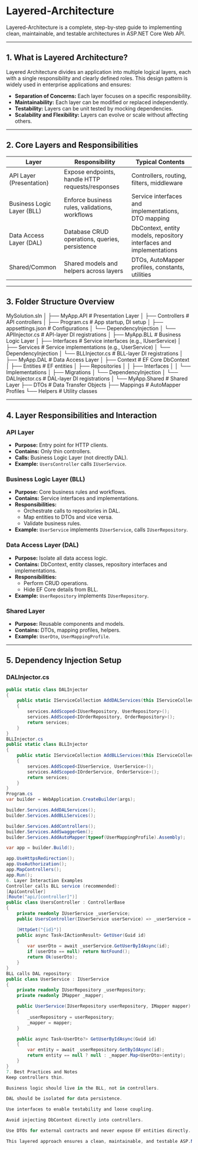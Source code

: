 # Layered-Architecture

Layered-Architecture is a complete, step-by-step guide to implementing clean, maintainable, and testable architectures in ASP.NET Core Web API.

---

## 1. What is Layered Architecture?

Layered Architecture divides an application into multiple logical layers, each with a single responsibility and clearly defined roles. This design pattern is widely used in enterprise applications and ensures:

- **Separation of Concerns:** Each layer focuses on a specific responsibility.
- **Maintainability:** Each layer can be modified or replaced independently.
- **Testability:** Layers can be unit tested by mocking dependencies.
- **Scalability and Flexibility:** Layers can evolve or scale without affecting others.

---

## 2. Core Layers and Responsibilities

| Layer                  | Responsibility                                | Typical Contents                                   |
|------------------------|-----------------------------------------------|---------------------------------------------------|
| API Layer (Presentation) | Expose endpoints, handle HTTP requests/responses | Controllers, routing, filters, middleware          |
| Business Logic Layer (BLL) | Enforce business rules, validations, workflows | Service interfaces and implementations, DTO mapping |
| Data Access Layer (DAL)   | Database CRUD operations, queries, persistence | DbContext, entity models, repository interfaces and implementations |
| Shared/Common            | Shared models and helpers across layers         | DTOs, AutoMapper profiles, constants, utilities    |

---

## 3. Folder Structure Overview

MySolution.sln
│
├── MyApp.API # Presentation Layer
│ ├── Controllers # API controllers
│ ├── Program.cs # App startup, DI setup
│ ├── appsettings.json # Configurations
│ └── DependencyInjection
│ └── APIInjector.cs # API-layer DI registrations
│
├── MyApp.BLL # Business Logic Layer
│ ├── Interfaces # Service interfaces (e.g., IUserService)
│ ├── Services # Service implementations (e.g., UserService)
│ └── DependencyInjection
│ └── BLLInjector.cs # BLL-layer DI registrations
│
├── MyApp.DAL # Data Access Layer
│ ├── Context # EF Core DbContext
│ ├── Entities # EF entities
│ ├── Repositories
│ │ ├── Interfaces
│ │ └── Implementations
│ ├── Migrations
│ └── DependencyInjection
│ └── DALInjector.cs # DAL-layer DI registrations
│
└── MyApp.Shared # Shared Layer
├── DTOs # Data Transfer Objects
├── Mappings # AutoMapper Profiles
└── Helpers # Utility classes


---

## 4. Layer Responsibilities and Interaction

### API Layer
- **Purpose:** Entry point for HTTP clients.
- **Contains:** Only thin controllers.
- **Calls:** Business Logic Layer (not directly DAL).
- **Example:** `UsersController` calls `IUserService`.

### Business Logic Layer (BLL)
- **Purpose:** Core business rules and workflows.
- **Contains:** Service interfaces and implementations.
- **Responsibilities:**
  - Orchestrate calls to repositories in DAL.
  - Map entities to DTOs and vice versa.
  - Validate business rules.
- **Example:** `UserService` implements `IUserService`, calls `IUserRepository`.

### Data Access Layer (DAL)
- **Purpose:** Isolate all data access logic.
- **Contains:** DbContext, entity classes, repository interfaces and implementations.
- **Responsibilities:**
  - Perform CRUD operations.
  - Hide EF Core details from BLL.
- **Example:** `UserRepository` implements `IUserRepository`.

### Shared Layer
- **Purpose:** Reusable components and models.
- **Contains:** DTOs, mapping profiles, helpers.
- **Example:** `UserDto`, `UserMappingProfile`.

---

## 5. Dependency Injection Setup

### DALInjector.cs
```csharp
public static class DALInjector
{
    public static IServiceCollection AddDALServices(this IServiceCollection services)
    {
        services.AddScoped<IUserRepository, UserRepository>();
        services.AddScoped<IOrderRepository, OrderRepository>();
        return services;
    }
}
BLLInjector.cs
public static class BLLInjector
{
    public static IServiceCollection AddBLLServices(this IServiceCollection services)
    {
        services.AddScoped<IUserService, UserService>();
        services.AddScoped<IOrderService, OrderService>();
        return services;
    }
}
Program.cs
var builder = WebApplication.CreateBuilder(args);

builder.Services.AddDALServices();
builder.Services.AddBLLServices();

builder.Services.AddControllers();
builder.Services.AddSwaggerGen();
builder.Services.AddAutoMapper(typeof(UserMappingProfile).Assembly);

var app = builder.Build();

app.UseHttpsRedirection();
app.UseAuthorization();
app.MapControllers();
app.Run();
6. Layer Interaction Examples
Controller calls BLL service (recommended):
[ApiController]
[Route("api/[controller]")]
public class UsersController : ControllerBase
{
    private readonly IUserService _userService;
    public UsersController(IUserService userService) => _userService = userService;

    [HttpGet("{id}")]
    public async Task<IActionResult> GetUser(Guid id)
    {
        var userDto = await _userService.GetUserByIdAsync(id);
        if (userDto == null) return NotFound();
        return Ok(userDto);
    }
}
BLL calls DAL repository:
public class UserService : IUserService
{
    private readonly IUserRepository _userRepository;
    private readonly IMapper _mapper;

    public UserService(IUserRepository userRepository, IMapper mapper)
    {
        _userRepository = userRepository;
        _mapper = mapper;
    }

    public async Task<UserDto?> GetUserByIdAsync(Guid id)
    {
        var entity = await _userRepository.GetByIdAsync(id);
        return entity == null ? null : _mapper.Map<UserDto>(entity);
    }
}
7. Best Practices and Notes
Keep controllers thin.

Business logic should live in the BLL, not in controllers.

DAL should be isolated for data persistence.

Use interfaces to enable testability and loose coupling.

Avoid injecting DbContext directly into controllers.

Use DTOs for external contracts and never expose EF entities directly.

This layered approach ensures a clean, maintainable, and testable ASP.NET Core Web API that is easy to scale and extend.


